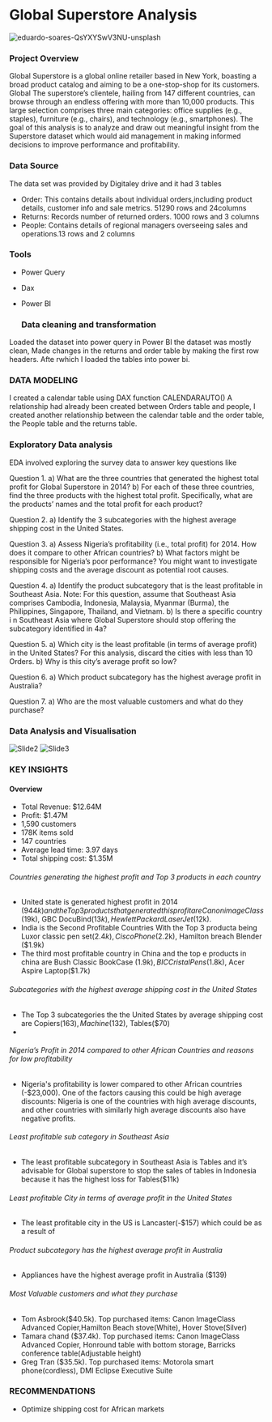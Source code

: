 # Global Superstore Analysis
![eduardo-soares-QsYXYSwV3NU-unsplash](https://github.com/user-attachments/assets/c6249f47-fa39-4536-ab23-7a10e3c1f9af)


### Project Overview 
Global Superstore is a global online retailer based in New York, boasting a broad product catalog and aiming to be a one-stop-shop for its customers. Global The superstore’s clientele, hailing from 147 different countries, can browse through an endless offering with more than 10,000 products. This large selection comprises three main categories: office supplies (e.g., staples), furniture (e.g., chairs), and technology (e.g., smartphones).
The goal of this analysis is to analyze and draw out meaningful insight from the Superstore dataset which would aid management in making informed decisions to improve performance and profitability.

### Data Source
The data set was provided by Digitaley drive and it had 3 tables
- Order: This contains details about individual orders,including product details, customer info and sale metrics. 51290 rows and 24columns
- Returns: Records number of returned orders. 1000 rows and 3 columns
- People: Contains details of regional managers overseeing sales and operations.13 rows and 2 columns

### Tools
- Power Query
- Dax
- Power BI

  ### Data cleaning and transformation
Loaded the dataset into power query in Power BI the dataset was mostly clean, Made changes in the returns and order table by making the first row headers. Afte rwhich I loaded the tables into power bi.

### DATA MODELING
I created a calendar table using DAX function CALENDARAUTO()
A relationship had already been created between Orders table and people, I created another relationship between the calendar table and the order table, the People table and the returns table.

### Exploratory Data analysis
EDA involved exploring the survey data to answer key questions like

Question 1.
a) What are the three countries that generated the highest total profit for Global Superstore in 2014? b) For each of these three countries, find the three products with the highest total profit. Specifically, what are the products’ names and the total profit for each product?

Question 2.
a) Identify the 3 subcategories with the highest average shipping cost in the United States.

Question 3.
a) Assess Nigeria’s profitability (i.e., total profit) for 2014. How does it compare to other African countries?
b) What factors might be responsible for Nigeria’s poor performance? You might want to investigate shipping costs and the average discount as potential root causes.

Question 4.
a) Identify the product subcategory that is the least profitable in Southeast Asia. Note: For this question, assume that Southeast Asia comprises Cambodia, Indonesia, Malaysia, Myanmar (Burma), the Philippines, Singapore, Thailand, and Vietnam.
b) Is there a specific country i n Southeast Asia where Global Superstore should stop offering the subcategory identified in 4a?

Question 5.
a) Which city is the least profitable (in terms of average profit) in the United States? For this analysis, discard the cities with less than 10 Orders. b) Why is this city’s average profit so low?

Question 6.
a) Which product subcategory has the highest average profit in Australia?

Question 7.
a) Who are the most valuable customers and what do they purchase?

### Data Analysis and Visualisation
![Slide2](https://github.com/user-attachments/assets/e011124f-1782-494e-a0c4-2592f5dada58)
![Slide3](https://github.com/user-attachments/assets/cac13095-cb52-4b10-a6c6-cf99b79d18d0)

### KEY INSIGHTS
#### Overview
 - Total Revenue: $12.64M
 - Profit: $1.47M
 - 1,590 customers
 - 178K items sold
 - 147 countries
 - Average lead time: 3.97 days
 - Total shipping cost: $1.35M
  
###### Countries generating the highest profit and Top 3 products in each country
- United state is generated highest profit in 2014 ($944k) and the Top 3 productsthat generated this profit are Canon imageClass($19k), GBC DocuBind($13k),Hewlett Packard Laser Jet ($12k).
- India is the Second Profitable Countries With the Top 3 producta being Luxor classic pen set($2.4k), Cisco Phone($2.2k), Hamilton breach Blender ($1.9k)
- The third most profitable country in China and the top e products in china are Bush Classic BookCase ($1.9k), BIC Cristal Pens($1.8k), Acer Aspire Laptop($1.7k)
  
###### Subcategories with the highest average shipping cost in the United States
- The Top 3 subcategories the the United States by average shipping cost are Copiers($163), Machine($132), Tables($70)
- 
###### Nigeria’s Profit in 2014 compared to other African Countries and reasons for low profitability
- Nigeria's profitability is lower compared to other African countries (-$23,000). One of the factors causing this could be high average discounts: Nigeria is one of the countries with high average discounts, and other countries with similarly high average discounts also have negative profits.

###### Least profitable sub category in Southeast Asia
- The least profitable subcategory in Southeast Asia is Tables and it’s advisable for Global superstore to stop the sales of tables in Indonesia because it has the highest loss for Tables($11k)

###### Least profitable City in terms of average profit in the United States
- The least profitable city in the US is Lancaster(-$157) which could be as a result of
  
###### Product subcategory has the highest average profit in Australia
- Appliances have the highest average profit in Australia ($139)

###### Most Valuable customers and what they purchase
- Tom Asbrook($40.5k). Top purchased items: Canon ImageClass Advanced Copier,Hamilton Beach stove(White), Hover Stove(Silver) 
- Tamara chand ($37.4k). Top purchased items: Canon ImageClass Advanced Copier, Honround table with bottom storage, Barricks conference table(Adjustable height)
- Greg Tran ($35.5k). Top purchased items: Motorola smart phone(cordless), DMI Eclipse Executive Suite

### REC0MMENDATIONS
- Optimize shipping cost for African markets

